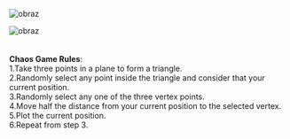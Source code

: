 ![obraz](https://github.com/PanJanke/Sierpinski-Triangle-Fractal/assets/57032626/a5db8b40-c18a-4021-a4d4-b6fc1f7ea045)



![obraz](https://github.com/PanJanke/Sierpinski-Triangle-Fractal/assets/57032626/2f662204-cae0-452a-b655-e99c4a940449)<br>
<br>
<br>
**Chaos Game Rules**:<br>
1.Take three points in a plane to form a triangle.<br>
2.Randomly select any point inside the triangle and consider that your current position.<br>
3.Randomly select any one of the three vertex points.<br>
4.Move half the distance from your current position to the selected vertex.<br>
5.Plot the current position.<br>
6.Repeat from step 3.<br>
